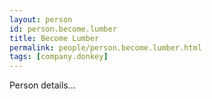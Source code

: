 ```yaml
---
layout: person
id: person.become.lumber
title: Become Lumber
permalink: people/person.become.lumber.html
tags: [company.donkey]
---
```


Person details...